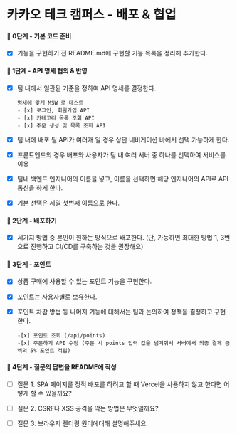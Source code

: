 # 카카오 테크 캠퍼스 - 배포 & 협업

#### 🚀 0단계 - 기본 코드 준비

- [x] 기능을 구현하기 전 README.md에 구현할 기능 목록을 정리해 추가한다.

#### 🚀 1단계 - API 명세 협의 & 반영

- [x] 팀 내에서 일관된 기준을 정하여 API 명세를 결정한다.

      명세에 맞게 MSW 로 테스트
      - [x] 로그인, 회원가입 API
      - [x] 카테고리 목록 조회 API
      - [x] 주문 생성 및 목록 조회 API

- [x] 팀 내에 배포 될 API가 여러개 일 경우 상단 네비게이션 바에서 선택 가능하게 한다.

- [x] 프론트엔드의 경우 배포와 사용자가 팀 내 여러 서버 중 하나를 선택하여 서비스를 이용

- [x] 팀내 백엔드 엔지니어의 이름을 넣고, 이름을 선택하면 해당 엔지니어의 API로 API통신을 하게 한다.

- [x] 기본 선택은 제일 첫번째 이름으로 한다.

#### 🚀 2단계 - 배포하기

- [x] 세가지 방법 중 본인이 원하는 방식으로 배포한다.
      (단, 가능하면 최대한 방법 1, 3번으로 진행하고 CI/CD를 구축하는 것을 권장해요)

#### 🚀 3단계 - 포인트

- [x] 상품 구매에 사용할 수 있는 포인트 기능을 구현한다.

- [x] 포인트는 사용자별로 보유한다.

- [x] 포인트 차감 방법 등 나머지 기능에 대해서는 팀과 논의하여 정책을 결정하고 구현한다.

      -[x] 포인트 조회 (/api/points)
      -[x] 주문하기 API 수정 (주문 시 points 입력 값을 넘겨줘서 서버에서 최종 결제 금액의 5% 포인트 적립)

#### 🚀 4단계 - 질문의 답변을 README에 작성

- [ ] 질문 1. SPA 페이지를 정적 배포를 하려고 할 때 Vercel을 사용하지 않고 한다면 어떻게 할 수 있을까요?

- [ ] 질문 2. CSRF나 XSS 공격을 막는 방법은 무엇일까요?

- [ ] 질문 3. 브라우저 렌더링 원리에대해 설명해주세요.
